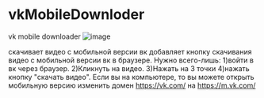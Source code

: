 # vkMobileDownloder
vk mobile downloader
![image](https://user-images.githubusercontent.com/37046811/170887894-ba7b38a9-4092-493b-b922-98f2ae362547.png)

скачивает видео с мобильной версии вк
добавляет кнопку скачивания видео с мобильной версии вк в браузере.
Нужно всего-лишь:
1)войти в вк через браузер.
2)Кликнуть на видео.
3)Нажать на 3 точки
4)нажать кнопку "скачать видео".
Если вы на компьютере, то вы можете открыть мобильную версию изменить домен https://vk.com/ на https://m.vk.com/

